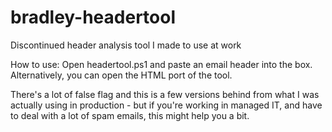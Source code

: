 # bradley-headertool
Discontinued header analysis tool I made to use at work

How to use:
Open headertool.ps1 and paste an email header into the box.
Alternatively, you can open the HTML port of the tool.

There's a lot of false flag and this is a few versions behind from what I was actually using in production - but if you're working in managed IT, and have to deal with a lot of spam emails, this might help you a bit.
